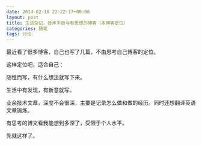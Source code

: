 ```yaml
---
date: 2014-02-18 22:22:17+00:00
layout: post
title: 生活杂记，技术手册与有思想的博客（本博客定位）  
categories: 随笔
tags: 讨论    
---
```


最近看了很多博客，自己也写了几篇，不由思考自己博客的定位。

这样定位吧，适合自己：

随性而写，有什么想法就写下来。

生活中有发现，有新意就写。

业余技术文章，深度不会很深，主要是记录怎么做和做的经历。同时还想翻译英语文章锻炼。

有思考的博文看我能想到多深了，受限于个人水平。

先就这样了。
